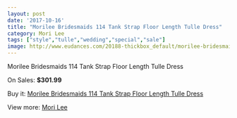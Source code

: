 ```yaml
---
layout: post
date: '2017-10-16'
title: "Morilee Bridesmaids 114 Tank Strap Floor Length Tulle Dress"
category: Mori Lee
tags: ["style","tulle","wedding","special","sale"]
image: http://www.eudances.com/20188-thickbox_default/morilee-bridesmaids-114-tank-strap-floor-length-tulle-dress.jpg
---
```

Morilee Bridesmaids 114 Tank Strap Floor Length Tulle Dress

On Sales: **$301.99**
<a href="https://www.eudances.com/en/mori-lee/6048-morilee-bridesmaids-114-tank-strap-floor-length-tulle-dress.html"><amp-img layout="responsive" width="600" height="600" src="//www.eudances.com/20188-thickbox_default/morilee-bridesmaids-114-tank-strap-floor-length-tulle-dress.jpg" alt="Morilee Bridesmaids 114 Tank Strap Floor Length Tulle Dress 0" /></a>
<a href="https://www.eudances.com/en/mori-lee/6048-morilee-bridesmaids-114-tank-strap-floor-length-tulle-dress.html"><amp-img layout="responsive" width="600" height="600" src="//www.eudances.com/20190-thickbox_default/morilee-bridesmaids-114-tank-strap-floor-length-tulle-dress.jpg" alt="Morilee Bridesmaids 114 Tank Strap Floor Length Tulle Dress 1" /></a>
<a href="https://www.eudances.com/en/mori-lee/6048-morilee-bridesmaids-114-tank-strap-floor-length-tulle-dress.html"><amp-img layout="responsive" width="600" height="600" src="//www.eudances.com/20189-thickbox_default/morilee-bridesmaids-114-tank-strap-floor-length-tulle-dress.jpg" alt="Morilee Bridesmaids 114 Tank Strap Floor Length Tulle Dress 2" /></a>

Buy it: [Morilee Bridesmaids 114 Tank Strap Floor Length Tulle Dress](https://www.eudances.com/en/mori-lee/6048-morilee-bridesmaids-114-tank-strap-floor-length-tulle-dress.html "Morilee Bridesmaids 114 Tank Strap Floor Length Tulle Dress")

View more: [Mori Lee](https://www.eudances.com/en/65-mori-lee "Mori Lee")